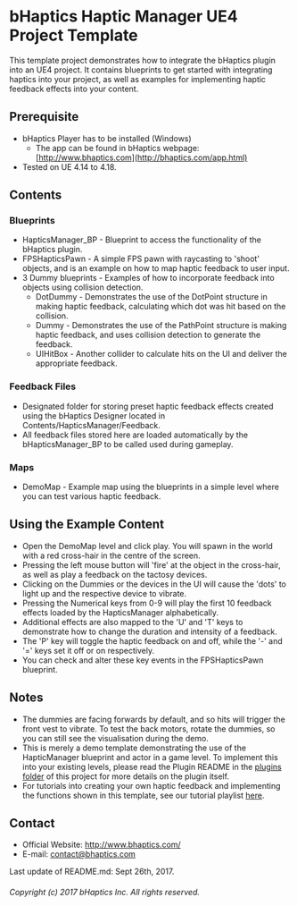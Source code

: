 # bHaptics Haptic Manager UE4 Project Template
This template project demonstrates how to integrate the bHaptics plugin into an UE4 project. It contains blueprints to get started with integrating haptics into your project, as well as examples for implementing haptic feedback effects into your content.

## Prerequisite
* bHaptics Player has to be installed (Windows)
   * The app can be found in
   bHaptics webpage: [http://www.bhaptics.com](http://bhaptics.com/app.html)
* Tested on UE 4.14 to 4.18.

## Contents
### Blueprints
* HapticsManager_BP - Blueprint to access the functionality of the bHaptics plugin.
* FPSHapticsPawn - A simple FPS pawn with raycasting to 'shoot' objects, and is an example on how to map haptic feedback to user input.
* 3 Dummy blueprints - Examples of how to incorporate feedback into objects using collision detection.
   * DotDummy - Demonstrates the use of the DotPoint structure in making haptic feedback, calculating which dot was hit based on the collision.
   * Dummy - Demonstrates the use of the PathPoint structure is making haptic feedback, and uses collision detection to generate the feedback.
   * UIHitBox - Another collider to calculate hits on the UI and deliver the appropriate feedback.

### Feedback Files
* Designated folder for storing preset haptic feedback effects created using the bHaptics Designer located in Contents/HapticsManager/Feedback.
* All feedback files stored here are loaded automatically by the bHapticsManager_BP to be called used during gameplay.

### Maps
* DemoMap - Example map using the blueprints in a simple level where you can test various haptic feedback.

## Using the Example Content
* Open the DemoMap level and click play. You will spawn in the world with a red cross-hair in the centre of the screen.
* Pressing the left mouse button will 'fire' at the object in the cross-hair, as well as play a feedback on the tactosy devices.
* Clicking on the Dummies or the devices in the UI will cause the 'dots' to light up and the respective device to vibrate.
* Pressing the Numerical keys from 0-9 will play the first 10 feedback effects loaded by the HapticsManager alphabetically.
* Additional effects are also mapped to the 'U' and 'T' keys to demonstrate how to change the duration and intensity of a feedback.
* The 'P' key will toggle the haptic feedback on and off, while the '-' and '=' keys set it off or on respectively.
* You can check and alter these key events in the FPSHapticsPawn blueprint.

## Notes
* The dummies are facing forwards by default, and so hits will trigger the front vest to vibrate. To test the back motors, rotate the dummies, so you can still see the visualisation during the demo.
* This is merely a demo template demonstrating the use of the HapticManager blueprint and actor in a game level. To implement this into your existing levels, please read the Plugin README in the [plugins folder](https://github.com/bhaptics/TactUnrealEngine4/tree/master/Plugins) of this project for more details on the plugin itself.
* For tutorials into creating your own haptic feedback and implementing the functions shown in this template, see our tutorial playlist [here](https://www.youtube.com/playlist?list=PLfaa78_N6dlvd0Ha0s0Y_LT62-Oqp8N2A).

## Contact
* Official Website: http://www.bhaptics.com/
* E-mail: contact@bhaptics.com

Last update of README.md: Sept 26th, 2017.


###### Copyright (c) 2017 bHaptics Inc. All rights reserved.
